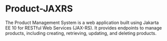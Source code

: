 # Product-JAXRS
The Product Management System is a web application built using Jakarta EE 10 for RESTful Web Services (JAX-RS). It provides endpoints to manage products, including creating, retrieving, updating, and deleting products.
